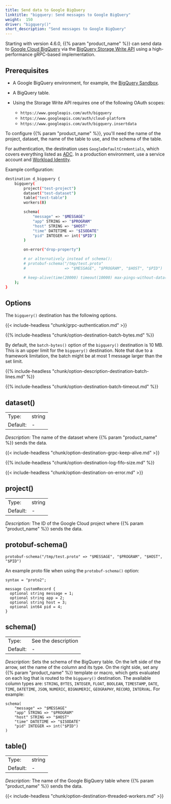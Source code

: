 ```yaml
---
title: Send data to Google BigQuery
linktitle: "bigquery: Send messages to Google BigQuery"
weight:  150
driver: "bigquery()"
short_description: "Send messages to Google BigQuery"
---
```

<!-- This file is under the copyright of Axoflow, and licensed under Apache License 2.0, except for using the Axoflow and AxoSyslog trademarks. -->

Starting with version 4.6.0, {{% param "product_name" %}} can send data to [Google Cloud BigQuery](https://cloud.google.com/bigquery/?hl=en) via the [BigQuery Storage Write API](https://cloud.google.com/bigquery/docs/write-api) using a high-performance gRPC-based implementation.

## Prerequisites

- A Google BigQuery environment, for example, the [BigQuery Sandbox](https://cloud.google.com/bigquery/docs/sandbox).
- A BigQuery table.
- Using the Storage Write API requires one of the following OAuth scopes:

    - `https://www.googleapis.com/auth/bigquery`
    - `https://www.googleapis.com/auth/cloud-platform`
    - `https://www.googleapis.com/auth/bigquery.insertdata`

To configure {{% param "product_name" %}}, you'll need the name of the project, dataset, the name of the table to use, and the schema of the table.

<!-- - An [IAM service account](https://cloud.google.com/iam/docs/service-account-overview) that {{% param "product_name" %}} uses for authentication. -->

<!-- FIXME Do we need more details about how to set up the Google side? -->

For authentication, the destination uses `GoogleDefaultCredentials`, which covers everything listed as [ADC](https://cloud.google.com/docs/authentication/provide-credentials-adc). In a production environment, use a service account and [Workload Identity](https://cloud.google.com/kubernetes-engine/docs/how-to/workload-identity).

Example configuration:

```sh
destination d_bigquery {
    bigquery(
        project("test-project")
        dataset("test-dataset")
        table("test-table")
        workers(8)

        schema(
            "message" => "$MESSAGE"
            "app" STRING => "$PROGRAM"
            "host" STRING => "$HOST"
            "time" DATETIME => "$ISODATE"
            "pid" INTEGER => int("$PID")
        )

        on-error("drop-property")

        # or alternatively instead of schema():
        # protobuf-schema("/tmp/test.proto"
        #                 => "$MESSAGE", "$PROGRAM", "$HOST", "$PID")

        # keep-alive(time(20000) timeout(10000) max-pings-without-data(0))
    );
}
```

## Options

The `bigquery()` destination has the following options.

<!-- FIXME add other inherited options -->

<!-- FIXME update code examples in the included grpc authentication -->
{{< include-headless "chunk/grpc-authentication.md" >}}

{{% include-headless "chunk/option-destination-batch-bytes.md" %}}

By default, the `batch-bytes()` option of the `bigquery()` destination is 10 MB. This is an upper limit for the `bigquery()` destination. Note that due to a framework limitation, the batch might be at most 1 message larger than the set limit.

{{% include-headless "chunk/option-description-destination-batch-lines.md" %}}

{{% include-headless "chunk/option-destination-batch-timeout.md" %}}

## dataset()

|          |                            |
| -------- | -------------------------- |
| Type:    | string |
| Default: | - |

*Description:* The name of the dataset where {{% param "product_name" %}} sends the data.

{{< include-headless "chunk/option-destination-grpc-keep-alive.md" >}}

{{% include-headless "chunk/option-destination-log-fifo-size.md" %}}

{{< include-headless "chunk/option-destination-on-error.md" >}}

## project()

|          |                            |
| -------- | -------------------------- |
| Type:    | string |
| Default: | - |

*Description:* The ID of the Google Cloud project where {{% param "product_name" %}} sends the data.

## protobuf-schema()

<!-- FIXME -->

```shell
protobuf-schema("/tmp/test.proto" => "$MESSAGE", "$PROGRAM", "$HOST", "$PID")
```

An example proto file when using the `protobuf-schema()` option:

```shell
syntax = "proto2";
​
message CustomRecord {
  optional string message = 1;
  optional string app = 2;
  optional string host = 3;
  optional int64 pid = 4;
}
```

## schema()

|          |                            |
| -------- | -------------------------- |
| Type:    | See the description |
| Default: | - |

*Description:* Sets the schema of the BigQuery table. On the left side of the arrow, set the name of the column and its type. On the right side, set any {{% param "product_name" %}} template or macro, which gets evaluated on each log that is routed to the `bigquery()` destination. The available column types are: `STRING`, `BYTES`, `INTEGER`, `FLOAT`, `BOOLEAN`, `TIMESTAMP`, `DATE`, `TIME`, `DATETIME`, `JSON`, `NUMERIC`, `BIGNUMERIC`, `GEOGRAPHY`, `RECORD`, `INTERVAL`. For example:

```shell
schema(
    "message" => "$MESSAGE"
    "app" STRING => "$PROGRAM"
    "host" STRING => "$HOST"
    "time" DATETIME => "$ISODATE"
    "pid" INTEGER => int("$PID")
)
```

## table()

|          |                            |
| -------- | -------------------------- |
| Type:    | string |
| Default: | - |

*Description:* The name of the Google BigQuery table where {{% param "product_name" %}} sends the data.

{{< include-headless "chunk/option-destination-threaded-workers.md" >}}
